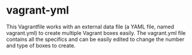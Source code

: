 # vagrant-yml
This Vagrantfile works with an external data file (a YAML file, named vagrant.yml) to create multiple Vagrant boxes easily. The vagrant.yml file contains all the specifics and can be easily edited to change the number and type of boxes to create.
